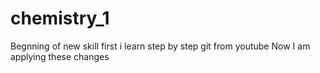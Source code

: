 # chemistry_1
Begnning of new skill
<bs>
first i learn step by step git from youtube 
<bs>
Now I am applying these changes 
